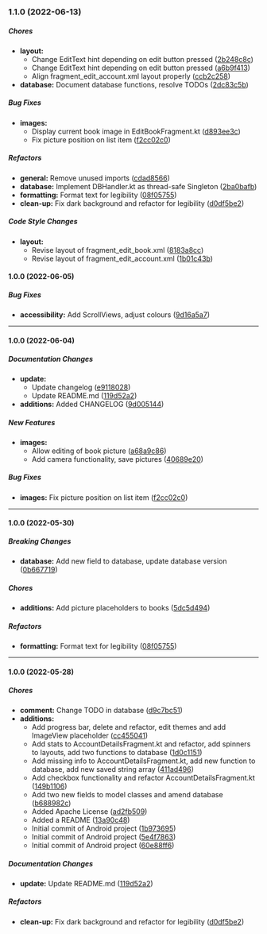 ### 1.1.0 (2022-06-13)

##### Chores

* **layout:**
  *  Change EditText hint depending on edit button pressed ([2b248c8c](https://github.com/Mr-Chunky/SpellBooks/commit/2b248c8cab4234b895cba5f5784c98b9df8fd6f3))
  *  Change EditText hint depending on edit button pressed ([a6b9f413](https://github.com/Mr-Chunky/SpellBooks/commit/a6b9f413325364ff17fedbea5f46755e6b99f2cc))
  *  Align fragment_edit_account.xml layout properly ([ccb2c258](https://github.com/Mr-Chunky/SpellBooks/commit/ccb2c25818926a9714a600e9c38306397aab8976))
* **database:**  Document database functions, resolve TODOs ([2dc83c5b](https://github.com/Mr-Chunky/SpellBooks/commit/2dc83c5bc9220829c66b356666120b173991635d))

##### Bug Fixes

* **images:**
  *  Display current book image in EditBookFragment.kt ([d893ee3c](https://github.com/Mr-Chunky/SpellBooks/commit/d893ee3cc1fcdfea8541f5b43300a4e6ac2ae55b))
  *  Fix picture position on list item ([f2cc02c0](https://github.com/Mr-Chunky/SpellBooks/commit/f2cc02c0d16da1e3dc0f14dc16a18e9acbebbe3a))

##### Refactors

* **general:**  Remove unused imports ([cdad8566](https://github.com/Mr-Chunky/SpellBooks/commit/cdad8566fb0646f8354297c3a5e369b03e5bdcfe))
* **database:**  Implement DBHandler.kt as thread-safe Singleton ([2ba0bafb](https://github.com/Mr-Chunky/SpellBooks/commit/2ba0bafb09bda5eb527fa9e6f0cb11d6a0f991e7))
* **formatting:**  Format text for legibility ([08f05755](https://github.com/Mr-Chunky/SpellBooks/commit/08f0575555a42f6c4c6193bbc4ae12b4e8b8a5a5))
* **clean-up:**  Fix dark background and refactor for legibility ([d0df5be2](https://github.com/Mr-Chunky/SpellBooks/commit/d0df5be28e9fea2ad9179a50f23c80465170989d))

##### Code Style Changes

* **layout:**
  *  Revise layout of fragment_edit_book.xml ([8183a8cc](https://github.com/Mr-Chunky/SpellBooks/commit/8183a8cc4e0a7a08abec65b0994091b3b53ac203))
  *  Revise layout of fragment_edit_account.xml ([1b01c43b](https://github.com/Mr-Chunky/SpellBooks/commit/1b01c43b2efe0cd6af20914e37d01d21651d28d8))

#### 1.0.0 (2022-06-05)

##### Bug Fixes

* **accessibility:**  Add ScrollViews, adjust colours ([9d16a5a7](https://github.com/Mr-Chunky/SpellBooks/commit/9d16a5a794668121b2b1f9ab3bba6685647c26ed))

------------------------------------------------------------------------

#### 1.0.0 (2022-06-04)

##### Documentation Changes

* **update:**
  *  Update changelog ([e9118028](https://github.com/Mr-Chunky/SpellBooks/commit/e911802838fdc85b3ad10164faccddccfbe6065c))
  *  Update README.md ([119d52a2](https://github.com/Mr-Chunky/SpellBooks/commit/119d52a2a54f545ac2f3d39bd08ec515a1db2b5a))
* **additions:**  Added CHANGELOG ([9d005144](https://github.com/Mr-Chunky/SpellBooks/commit/9d005144491ac8555ff1fa63e4635e1db9f08577))

##### New Features

* **images:**
  *  Allow editing of book picture ([a68a9c86](https://github.com/Mr-Chunky/SpellBooks/commit/a68a9c8605106004c7aed420ecd2a3d876f0d531))
  *  Add camera functionality, save pictures ([40689e20](https://github.com/Mr-Chunky/SpellBooks/commit/40689e205f01a52187dd4f9b1bd020839a4f9be1))

##### Bug Fixes

* **images:**  Fix picture position on list item ([f2cc02c0](https://github.com/Mr-Chunky/SpellBooks/commit/f2cc02c0d16da1e3dc0f14dc16a18e9acbebbe3a))

------------------------------------------------------------------------

#### 1.0.0 (2022-05-30)

##### Breaking Changes

* **database:**  Add new field to database, update database version ([0b667719](https://github.com/Mr-Chunky/SpellBooks/commit/0b6677193777024b00477cd4f860da64f313c971))

##### Chores

* **additions:**  Add picture placeholders to books ([5dc5d494](https://github.com/Mr-Chunky/SpellBooks/commit/5dc5d4944998286b17e70e18eceaceefa0a0cfea))

##### Refactors

* **formatting:**  Format text for legibility ([08f05755](https://github.com/Mr-Chunky/SpellBooks/commit/08f0575555a42f6c4c6193bbc4ae12b4e8b8a5a5))

------------------------------------------------------------------------

#### 1.0.0 (2022-05-28)

##### Chores

* **comment:**  Change TODO in database ([d9c7bc51](https://github.com/Mr-Chunky/SpellBooks/commit/d9c7bc51a3adc7213a7dcfad74564005947b0a97))
* **additions:**
  *  Add progress bar, delete and refactor, edit themes and add ImageView placeholder ([cc455041](https://github.com/Mr-Chunky/SpellBooks/commit/cc45504105ebe4542448df2ba410a20b43f9ce16))
  *  Add stats to AccountDetailsFragment.kt and refactor, add spinners to layouts, add two functions to database ([1d0c1151](https://github.com/Mr-Chunky/SpellBooks/commit/1d0c11510311a6fd5a42c7adf21b0f3bd319b1bb))
  *  Add missing info to AccountDetailsFragment.kt, add new function to database, add new saved string array ([411ad496](https://github.com/Mr-Chunky/SpellBooks/commit/411ad496ccb1de70051a7a10352ca853218df1e1))
  *  Add checkbox functionality and refactor AccountDetailsFragment.kt ([149b1106](https://github.com/Mr-Chunky/SpellBooks/commit/149b1106bd5bb5150e229899ef497ad20ac2039b))
  *  Add two new fields to model classes and amend database ([b688982c](https://github.com/Mr-Chunky/SpellBooks/commit/b688982cad21cfbcb14f3bc20187a313a590dafb))
  *  Added Apache License ([ad2fb509](https://github.com/Mr-Chunky/SpellBooks/commit/ad2fb509b13ecad145460cbc8f1d29f33bd6c16d))
  *  Added a README ([13a90c48](https://github.com/Mr-Chunky/SpellBooks/commit/13a90c4867bfca45670b101b73ad8c097b06b421))
  *  Initial commit of Android project ([1b973695](https://github.com/Mr-Chunky/SpellBooks/commit/1b973695f3af5cd35f10b305f05652b66021304f))
  *  Initial commit of Android project ([5e4f7863](https://github.com/Mr-Chunky/SpellBooks/commit/5e4f78633423624468221def01a9dfbd4f80b2dd))
  *  Initial commit of Android project ([60e88ff6](https://github.com/Mr-Chunky/SpellBooks/commit/60e88ff6ba5ad9babe8b7b91a8d3cd003ee55b6c))

##### Documentation Changes

* **update:**  Update README.md ([119d52a2](https://github.com/Mr-Chunky/SpellBooks/commit/119d52a2a54f545ac2f3d39bd08ec515a1db2b5a))

##### Refactors

* **clean-up:**  Fix dark background and refactor for legibility ([d0df5be2](https://github.com/Mr-Chunky/SpellBooks/commit/d0df5be28e9fea2ad9179a50f23c80465170989d))



